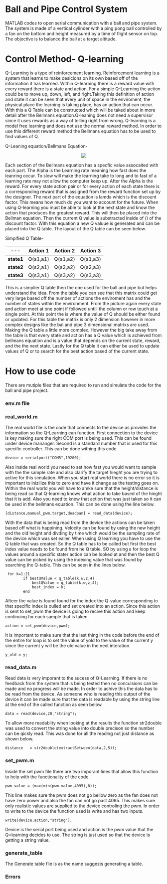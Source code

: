 # Ball and Pipe Control System
MATLAB codes to open serial communication with a ball and pipe system. The system is made of a vertical cylinder with a ping pong ball controlled by a fan on the bottom and height measured by a time of flight sensor on top. The objective is to balance the ball at a target altitude. 


# Control Method- Q-learning
Q-Learning is a type of reinforcement learning. Reinforcement learning is a system that learns to make desicions on its own based off of the information it has learned. Within Q-learning there is a reward value with every reward there is a state and action. For a simple Q-Learning the action could be to move up, down, left, and right.Taking this definition of action and state it can be seen that every unit of space in the enviroment, the physical place the learning is taking place, has an action that can occur. With this a Q Table can be constructed which will be taked about in more detail after the Bellmans equation.Q-leaning does not need a supervisor since it uses rewards as a way of telling right from wrong. Q-learning is a model free learning and does not use the normal reward method. In order to use this different reward method the Bellmans equation has to be used to find values of Q. 

Q-Leaning equation/Bellmans Equation-
<p align="center">
<img src="https://latex.codecogs.com/svg.image?NewQ(s,a)=&space;Q(s,a)&plus;\alpha&space;[R(s,a)&plus;\gamma&space;max{(NextQ)}(s,a)-Q(s,a)]">
</p>

Each section of the Bellmans equation has a specfic value assocaited with each part. The Alpha is the Learning rate meaning how fast does the leanring occur. To slow will make the learning take to long and to fast of a learning rate may not allow the computer keep up. After the Alpha is the reward. For every state action pair or for every action of each state there is a corresponding reward that is assigned from the reward function set up by the designer. The next part of the equation is lamda which is the discount factor. This means how much do you want to account for the future. When using Q-learning you must be able to look at the next state and know the action that produces the greatest reward. This will then be placed into the Bellman equation. Then the current Q value is substracted inside of  () of the discount factor.  With this equation a new Q valuue is generated and can be placed into the Q table. The layout of the Q table can be seen below. 

Simpified Q Table-


--- | Action 1 | Action 2| Action 3
--- | --- | --- | ---
**state1** | Q(s1,a1) | Q(s1,a2)|Q(s1,a3)
**state2**| Q(s2,a1)| Q(s2,a2)|Q(s2,a3)
**state3**| Q(s3,a1)| Q(s3,a2)|Q(s3,a3)


This is a simplier Q table then the one used for the ball and pipe but helps understand the idea. From the table you can see that this matrix could get very large based off the number of actions the enviroment has and the number of states within the environment. From the picture again every state and action meet at one point if followed untill the column or row touch at a single point. At this point the is where the value of Q should be either found or updated. For this table the matrix is only 2 dimension however in more complex designs like the bal and pipe 3 dimensional matrixs are used. Making the Q table a little more complex. However the big take away from the table is that every state and action has a Q value which is achieved from bellmans equation and is a value that depends on the current state, reward, and the the next state. Lastly for the Q table it can either be used to update values of Q or to search for the best action based of the current state. 

# How to use code
There are mutiple files that are required to run and simulate the code for the ball and pipe project. 
### env.m file

### real_world.m
The real world file is the code that connects to the device as provides the information so the Q-Learning can function. First connection to the device is key making sure the right COM port is being used. This can be found under device mananger. Second is a standard number that is used for this specific controller. This can be done withing this code
```
device = serialport("COM5",19200);
```
Also inside real world you need to set how fast you would want to sample with the the sample rate and also clarify the target hieght you are trying to active for this simulation. When you start real world there is no error so it is important to inizilize this to zero and have it change as the testing goes on. Within the real world you will have to amke sure that the height/distance is being read so that Q-learning knows what action to take based of the hieght that it is add. Also you need to know that action that was just taken so it can be used in the bellmans equation. This can be done using the line below.
```
[distance,manual_pwm,target,deadpan] = read_data(device);
```
With the data that is being read from the device the actions can be taken based off what is happining. Velocity can be found by using the new height and the old height and divding by time which would be the sampling rate of the device which was set ealier. When using Q learning you have to use the Q table that was created. So the Q table has to be called but first the best index value needs to be found from he Q table. SO by using a for loop the values around a specific stater action can be looked at and then the best Q value can be picked by using the indexing value that was found by searching the Q-table. This can be seen in the lines below. 
```
 for k=1:21
        if bestQValue < q_table(k,w,z,4)
            bestQValue = q_table(k,w,z,4);
            best_index = k;
        end
```
Afteer the value is found found for the index the Q-value corresponding to that specific index is oulled and set created into an action. Since this action is sent to set_pwm the device is going to recive this action and keep continuing for each sample that is taken. 
```
action = set_pwm(device,pwm);
```
It is important to make sure that the last thing in the code before the end of the entire for loop is to set the value of yold to the value of the current y since the current y will be the old value in the next interation. 
```
y_old = y;
```

### read_data.m
Read data is very imporant to the sucess of Q-Learning. If there is no feedback from the system that is being tested then no conculsions can be made and no progress will be made. In order to achive this the data has to be read from the device. As someone who is reading this output of the device it can be made sure that the data is readable by using the string line at the end of the called function as seen below. 
```
data = read(device,20,"string");
```
To allow more readablity when looking at the results the function str2double was used to convert the string value into double precison so the number can be qickly read. This was done for all the reading not just distance as shown below. 
```
distance   = str2double(extractBetween(data,2,5));
```
### set_pwm.m
Inside the set pwm file there are two imporant lines that allow this function to help with the functionality of the code. 
```
pwm_value = (max(min(pwm_value,4095),0));
```
This line makes sure the pwm does not go bellow zero as the fan does not have zero power and also the fan can not go past 4095. This makes sure only realistic values are supplied to the device controling the pwm. In order to write to the device the function used is write and has two inputs. 
```
write(device,action,"string");
```
Device is the serial port being used and action is the pwm value that the Q=learning decides to use. The string is just used so that the device is getting a string value. 
### generate_table 
The Generate table file is as the name suggests generating a table.

### Errors

